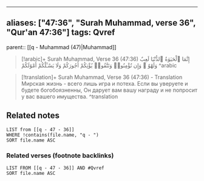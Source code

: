 
---
aliases: ["47:36", "Surah Muhammad, verse 36", "Qur'an 47:36"]
tags: Qvref
---

parent:: [[q - Muhammad (47)|Muhammad]]

> [!arabic]+ Surah Muhammad, Verse 36 (47:36)
> <span class="quran-arabic">إِنَّمَا ٱلْحَيَوٰةُ ٱلدُّنْيَا لَعِبٌ وَلَهْوٌ ۚ وَإِن تُؤْمِنُوا۟ وَتَتَّقُوا۟ يُؤْتِكُمْ أُجُورَكُمْ وَلَا يَسْـَٔلْكُمْ أَمْوَٰلَكُمْ</span>
^arabic

> [!translation]+ Surah Muhammad, Verse 36 (47:36) - Translation
> Мирская жизнь - всего лишь игра и потеха. Если вы уверуете и будете богобоязненны, Он дарует вам вашу награду и не попросит у вас вашего имущества.
^translation



## Related notes
```dataview
LIST from [[q - 47 - 36]]
WHERE !contains(file.name, "q - ")
SORT file.name ASC
```

### Related verses (footnote backlinks)
```dataview
LIST FROM [[q - 47 - 36]] AND #Qvref
SORT file.name ASC
```


